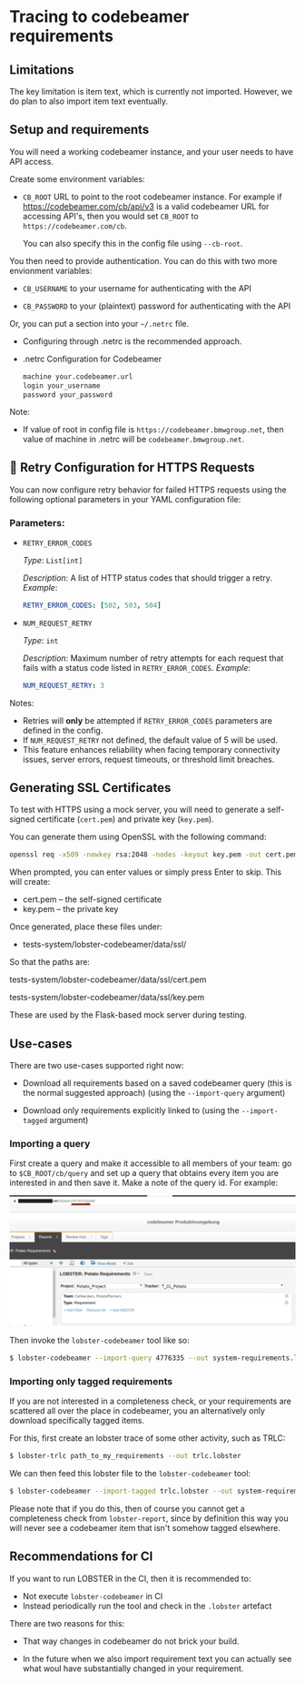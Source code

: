 # Tracing to codebeamer requirements

## Limitations

The key limitation is item text, which is currently not
imported. However, we do plan to also import item text eventually.

## Setup and requirements

You will need a working codebeamer instance, and your user needs to
have API access.

Create some environment variables:

* `CB_ROOT` URL to point to the root codebeamer instance. For
  example if https://codebeamer.com/cb/api/v3 is a valid codebeamer URL for 
  accessing API's, then you would set `CB_ROOT` to `https://codebeamer.com/cb`.

  You can also specify this in the config file using `--cb-root`.

You then need to provide authentication. You can do this with two more
envionment variables:

* `CB_USERNAME` to your username for authenticating with the API

* `CB_PASSWORD` to your (plaintext) password for authenticating with
  the API

Or, you can put a section into your `~/.netrc` file.

- Configuring through .netrc is the recommended approach.

* .netrc Configuration for Codebeamer

  ```.netrc
  machine your.codebeamer.url
  login your_username
  password your_password
  ```
Note:
- If value of root in config file is `https://codebeamer.bmwgroup.net`, then value of
  machine in .netrc will be `codebeamer.bmwgroup.net`.

## 🔁 Retry Configuration for HTTPS Requests

You can now configure retry behavior for failed HTTPS requests using the following optional parameters in your YAML configuration file:

### Parameters:

- `RETRY_ERROR_CODES`

  *Type*: `List[int]`

  *Description*: A list of HTTP status codes that should trigger a retry.
  *Example*:
  ```yaml
  RETRY_ERROR_CODES: [502, 503, 504]
  ```

- `NUM_REQUEST_RETRY`

  *Type*: `int`

  *Description*: Maximum number of retry attempts for each request that fails with a status code listed in `RETRY_ERROR_CODES`.
  *Example*:
  ```yaml
  NUM_REQUEST_RETRY: 3
  ```

Notes:
- Retries will **only** be attempted if `RETRY_ERROR_CODES` parameters are defined in the config.
- If `NUM_REQUEST_RETRY` not defined, the default value of 5 will be used.
- This feature enhances reliability when facing temporary connectivity issues, server errors, request timeouts, or threshold limit breaches.

## Generating SSL Certificates

To test with HTTPS using a mock server, you will need to generate a self-signed certificate (`cert.pem`) and private key (`key.pem`).

You can generate them using OpenSSL with the following command:

```bash
openssl req -x509 -newkey rsa:2048 -nodes -keyout key.pem -out cert.pem -days 365
```
When prompted, you can enter values or simply press Enter to skip. This will create:

- cert.pem – the self-signed certificate
- key.pem – the private key

Once generated, place these files under:

- tests-system/lobster-codebeamer/data/ssl/

So that the paths are:

tests-system/lobster-codebeamer/data/ssl/cert.pem

tests-system/lobster-codebeamer/data/ssl/key.pem

These are used by the Flask-based mock server during testing.

## Use-cases

There are two use-cases supported right now:

* Download all requirements based on a saved codebeamer query (this is
  the normal suggested approach) (using the `--import-query` argument)

* Download only requirements explicitly linked to (using the
  `--import-tagged` argument)

### Importing a query

First create a query and make it accessible to all members of your
team: go to `$CB_ROOT/cb/query` and set up a query that obtains every
item you are interested in and then save it. Make a note of the query
id. For example:

![Example Query](cb_lobster_query.png)

Then invoke the `lobster-codebeamer` tool like so:

```bash
$ lobster-codebeamer --import-query 4776335 --out system-requirements.lobster
```
### Importing only tagged requirements

If you are not interested in a completeness check, or your
requirements are scattered all over the place in codebeamer, you an
alternatively only download specifically tagged items.

For this, first create an lobster trace of some other activity, such
as TRLC:

```bash
$ lobster-trlc path_to_my_requirements --out trlc.lobster
```

We can then feed this lobster file to the `lobster-codebeamer` tool:

```bash
$ lobster-codebeamer --import-tagged trlc.lobster --out system-requirements.lobster
```

Please note that if you do this, then of course you cannot get a
completeness check from `lobster-report`, since by definition this way
you will never see a codebeamer item that isn't somehow tagged
elsewhere.

## Recommendations for CI

If you want to run LOBSTER in the CI, then it is recommended to:

* Not execute `lobster-codebeamer` in CI
* Instead periodically run the tool and check in the `.lobster`
  artefact

There are two reasons for this:

* That way changes in codebeamer do not brick your build.

* In the future when we also import requirement text you can actually
  see what woul have substantially changed in your requirement.
